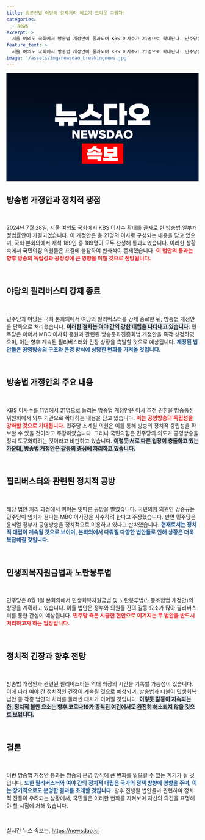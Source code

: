 ```yaml
---
title: 방문진법 야당의 강제처리 예고가 드리운 그림자!
categories:
  - News
excerpt: >
  서울 여의도 국회에서 방송법 개정안이 통과되며 KBS 이사수가 21명으로 확대된다. 민주당은 필리버스터 강제 종료 후 단독 처리 속도를 높이고, 민생과 노동 관련 법안도 상정할 예정이다. 여야 간 충돌이 격화되는 가운데 본회의 쟁점이 될 전망이다.
feature_text: >
  서울 여의도 국회에서 방송법 개정안이 통과되며 KBS 이사수가 21명으로 확대된다. 민주당은 필리버스터 강제 종료 후 단독 처리 속도를 높이고, 민생과 노동 관련 법안도 상정할 예정이다. 여야 간 충돌이 격화되는 가운데 본회의 쟁점이 될 전망이다.
image: '/assets/img/newsdao_breakingnews.jpg'
---
```


<p><img src="/assets/img/newsdao_breakingnews.jpg" alt="cryptoinkorea 속보" /></p>

<h2 data-ke-size="size26">방송법 개정안과 정치적 쟁점</h2>

<p data-ke-size="size16">&nbsp;</p>

<p>2024년 7월 28일, 서울 여의도 국회에서 KBS 이사수 확대를 골자로 한 방송법 일부개정법률안이 가결되었습니다. 이 개정안은 총 21명의 이사로 구성되는 내용을 담고 있으며, 국회 본회의에서 재석 189인 중 189명이 모두 찬성해 통과되었습니다. 이러한 상황 속에서 국민의힘 의원들은 표결에 불참하여 빈좌석이 존재했습니다. <b><span style="color: #ee2323;">이 법안의 통과는 향후 방송의 독립성과 공정성에 큰 영향을 미칠 것으로 전망됩니다.</span></b> </p>

<p data-ke-size="size16">&nbsp;</p>

<h2 data-ke-size="size26">야당의 필리버스터 강제 종료</h2>

<p data-ke-size="size16">&nbsp;</p>

<p>민주당과 야당은 국회 본회의에서 여당의 필리버스터를 강제 종료한 뒤, 방송법 개정안을 단독으로 처리했습니다. <b><span style="background-color: #21538527;">이러한 절차는 여야 간의 강한 대립을 나타내고 있습니다.</span></b> 민주당은 이어서 MBC 이사회 증원과 관련된 방송문화진흥회법 개정안을 즉각 상정하였으며, 이는 향후 계속된 필리버스터와 긴장 상황을 촉발할 것으로 예상됩니다. <b><span style="color: #1a5490;">제정된 법안들은 공영방송의 구조와 운영 방식에 상당한 변화를 가져올 것입니다.</span></b></p>

<p data-ke-size="size16">&nbsp;</p>

<h2 data-ke-size="size26">방송법 개정안의 주요 내용</h2>

<p data-ke-size="size16">&nbsp;</p>

<p>KBS 이사수를 11명에서 21명으로 늘리는 방송법 개정안은 이사 추천 권한을 방송통신위원회에서 외부 기관으로 확대하는 내용을 담고 있습니다. <b><span style="color: #ee2323;">이는 공영방송의 독립성을 강화할 것으로 기대됩니다.</span></b> 민주당 조계원 의원은 이를 통해 방송의 정치적 중립성을 확보할 수 있을 것이라고 주장하였습니다. 그러나 국민의힘은 민주당의 의도가 공영방송을 정치 도구화하려는 것이라고 비판하고 있습니다. <b><span style="background-color: #21538527;">이렇듯 서로 다른 입장이 충돌하고 있는 가운데, 방송법 개정안은 갈등의 중심에 자리하고 있습니다.</span></b></p>

<p data-ke-size="size16">&nbsp;</p>

<h2 data-ke-size="size26">필리버스터와 관련된 정치적 공방</h2>

<p data-ke-size="size16">&nbsp;</p>

<p>해당 법안 처리 과정에서 여야는 잇따른 공방을 벌였습니다. 국민의힘 의원인 강승규는 민주당이 임기가 끝나는 MBC 이사장을 사수하려 한다고 주장했습니다. 반면 민주당은 윤석열 정부가 공영방송을 정치적으로 이용하고 있다고 반박했습니다. <b><span style="color: #1a5490;">현재로서는 정치적 대립이 계속될 것으로 보이며, 본회의에서 다뤄질 다양한 법안들로 인해 상황은 더욱 복잡해질 것입니다.</span></b></p>

<p data-ke-size="size16">&nbsp;</p>

<h2 data-ke-size="size26">민생회복지원금법과 노란봉투법</h2>

<p data-ke-size="size16">&nbsp;</p>

<p>민주당은 8월 1일 본회의에서 민생회복지원금법 및 노란봉투법(노동조합법 개정안)의 상정을 계획하고 있습니다. 이들 법안은 정부와 의원들 간의 갈등 요소가 많아 필리버스터를 통한 간섭이 예상됩니다. <b><span style="color: #ee2323;">민주당 측은 시급한 현안으로 여겨지는 두 법안을 반드시 처리하고자 하는 입장입니다.</span></b> </p>

<p data-ke-size="size16">&nbsp;</p>

<h2 data-ke-size="size26">정치적 긴장과 향후 전망</h2>

<p data-ke-size="size16">&nbsp;</p>

<p>방송법 개정안과 관련된 필리버스터는 역대 최장의 시간을 기록할 가능성이 있습니다. 이에 따라 여야 간 정치적인 긴장이 계속될 것으로 예상되며, 방송법과 더불어 민생회복 법안 등 각종 법안의 처리를 둘러싼 대치가 이어질 것입니다. <b><span style="background-color: #21538527;">이렇듯 갈등이 지속되는 한, 정치적 불안 요소는 향후 코로나19가 종식된 여건에서도 완전히 해소되지 않을 것으로 보입니다.</span></b></p>

<p data-ke-size="size16">&nbsp;</p>

<h2 data-ke-size="size26">결론</h2>

<p data-ke-size="size16">&nbsp;</p>

<p>이번 방송법 개정안 통과는 방송의 운영 방식에 큰 변화를 일으킬 수 있는 계기가 될 것입니다. <b><span style="color: #1a5490;">또한 필리버스터와 여야 간의 정치적 대립은 국가의 정책 방향에 영향을 주며, 이는 장기적으로도 분명한 결과를 초래할 것입니다.</span></b> 향후 진행될 법안들과 관련하여 정치적 진통이 우려되는 상황에서, 국민들은 이러한 변화를 지켜보며 자신의 의견을 표명해야 할 시점에 처해 있습니다. </p>

<p data-ke-size="size16">&nbsp;</p>
실시간 뉴스 속보는, <a href="https://newsdao.kr" rel="dofollow">https://newsdao.kr</a>


